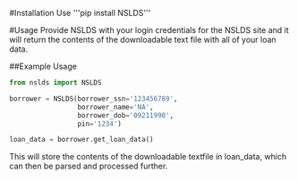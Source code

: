 #Installation
Use '''pip install NSLDS'''

#Usage
Provide NSLDS with your login credentials for the NSLDS site and it will return
the contents of the downloadable text file with all of your loan data.

##Example Usage

```python
from nslds import NSLDS

borrower = NSLDS(borrower_ssn='123456789',
                 borrower_name='NA',
                 borrower_dob='09211990',
                 pin='1234')

loan_data = borrower.get_loan_data()
```

This will store the contents of the downloadable textfile in loan_data, which
can then be parsed and processed further.
